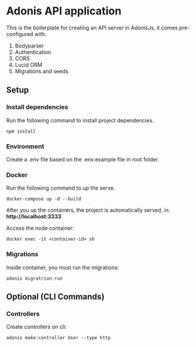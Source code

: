 # Adonis API application

This is the boilerplate for creating an API server in AdonisJs, it comes pre-configured with.

1. Bodyparser
2. Authentication
3. CORS
4. Lucid ORM
5. Migrations and seeds

## Setup

### Install dependencies
Run the following command to install project dependencies.
```
npm install
```
### Environment
Create a .env file based on the .env.example file in root folder. 

### Docker

Run the following command to up the serve.

```
docker-compose up -d --build
```

After you up the containers, the project is automatically served, in:
**http://localhost:3333**

Access the node container:
```
docker exec -it <container-id> sh
```

### Migrations

Inside container, you must run the migrations:

```
adonis migratrion:run
```

## Optional (CLI Commands)

### Controllers

Create controllers on cli:
```
adonis make:controller User --type http
```

